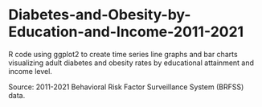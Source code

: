 # Diabetes-and-Obesity-by-Education-and-Income-2011-2021
R code using ggplot2 to create time series line graphs and bar charts visualizing adult diabetes and obesity rates by educational attainment and income level.

Source: 2011-2021 Behavioral Risk Factor Surveillance System (BRFSS) data.
